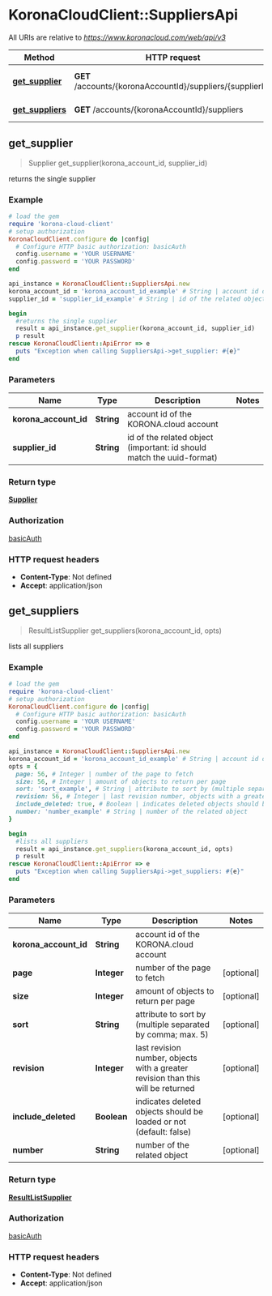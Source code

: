 # KoronaCloudClient::SuppliersApi

All URIs are relative to *https://www.koronacloud.com/web/api/v3*

Method | HTTP request | Description
------------- | ------------- | -------------
[**get_supplier**](SuppliersApi.md#get_supplier) | **GET** /accounts/{koronaAccountId}/suppliers/{supplierId} | returns the single supplier
[**get_suppliers**](SuppliersApi.md#get_suppliers) | **GET** /accounts/{koronaAccountId}/suppliers | lists all suppliers



## get_supplier

> Supplier get_supplier(korona_account_id, supplier_id)

returns the single supplier

### Example

```ruby
# load the gem
require 'korona-cloud-client'
# setup authorization
KoronaCloudClient.configure do |config|
  # Configure HTTP basic authorization: basicAuth
  config.username = 'YOUR USERNAME'
  config.password = 'YOUR PASSWORD'
end

api_instance = KoronaCloudClient::SuppliersApi.new
korona_account_id = 'korona_account_id_example' # String | account id of the KORONA.cloud account
supplier_id = 'supplier_id_example' # String | id of the related object (important: id should match the uuid-format)

begin
  #returns the single supplier
  result = api_instance.get_supplier(korona_account_id, supplier_id)
  p result
rescue KoronaCloudClient::ApiError => e
  puts "Exception when calling SuppliersApi->get_supplier: #{e}"
end
```

### Parameters


Name | Type | Description  | Notes
------------- | ------------- | ------------- | -------------
 **korona_account_id** | **String**| account id of the KORONA.cloud account | 
 **supplier_id** | **String**| id of the related object (important: id should match the uuid-format) | 

### Return type

[**Supplier**](Supplier.md)

### Authorization

[basicAuth](../README.md#basicAuth)

### HTTP request headers

- **Content-Type**: Not defined
- **Accept**: application/json


## get_suppliers

> ResultListSupplier get_suppliers(korona_account_id, opts)

lists all suppliers

### Example

```ruby
# load the gem
require 'korona-cloud-client'
# setup authorization
KoronaCloudClient.configure do |config|
  # Configure HTTP basic authorization: basicAuth
  config.username = 'YOUR USERNAME'
  config.password = 'YOUR PASSWORD'
end

api_instance = KoronaCloudClient::SuppliersApi.new
korona_account_id = 'korona_account_id_example' # String | account id of the KORONA.cloud account
opts = {
  page: 56, # Integer | number of the page to fetch
  size: 56, # Integer | amount of objects to return per page
  sort: 'sort_example', # String | attribute to sort by (multiple separated by comma; max. 5)
  revision: 56, # Integer | last revision number, objects with a greater revision than this will be returned
  include_deleted: true, # Boolean | indicates deleted objects should be loaded or not (default: false)
  number: 'number_example' # String | number of the related object
}

begin
  #lists all suppliers
  result = api_instance.get_suppliers(korona_account_id, opts)
  p result
rescue KoronaCloudClient::ApiError => e
  puts "Exception when calling SuppliersApi->get_suppliers: #{e}"
end
```

### Parameters


Name | Type | Description  | Notes
------------- | ------------- | ------------- | -------------
 **korona_account_id** | **String**| account id of the KORONA.cloud account | 
 **page** | **Integer**| number of the page to fetch | [optional] 
 **size** | **Integer**| amount of objects to return per page | [optional] 
 **sort** | **String**| attribute to sort by (multiple separated by comma; max. 5) | [optional] 
 **revision** | **Integer**| last revision number, objects with a greater revision than this will be returned | [optional] 
 **include_deleted** | **Boolean**| indicates deleted objects should be loaded or not (default: false) | [optional] 
 **number** | **String**| number of the related object | [optional] 

### Return type

[**ResultListSupplier**](ResultListSupplier.md)

### Authorization

[basicAuth](../README.md#basicAuth)

### HTTP request headers

- **Content-Type**: Not defined
- **Accept**: application/json

